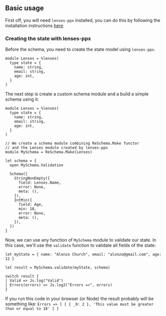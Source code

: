 ## Basic usage

First off, you will need `lenses-ppx` installed, you can do this by following the installation instructions [here](https://github.com/Astrocoders/lenses-ppx).

### Creating the state with lenses-ppx
Before the schema, you need to create the state model using `lenses-ppx`.

```rescript
module Lenses = %lenses(
  type state = {
    name: string,
    email: string,
    age: int,
  }
)
```

The next step is create a custom schema module and a build a simple schema using it:
```rescript
module Lenses = %lenses(
  type state = {
    name: string,
    email: string,
    age: int,
  }
)

// We create a schema module combining ReSchema.Make functor 
// and the Lenses module created by lenses-ppx
module MySchema = ReSchema.Make(Lenses)

let schema = {
  open MySchema.Validation

  Schema([
    StringNonEmpty({
      field: Lenses.Name,
      error: None,
      meta: (),
    }),
    IntMin({
      field: Age,
      min: 18,
      error: None,
      meta: (),
    }),
  ])
}

```
Now, we can use any function of `MySchema` module to validate our state. In this case, we'll use the `validate` function to validate all fields of the state:
```rescript
let myState = { name: "Alonzo Church", email: "alonzo@gmail.com", age: 12 }

let result = MySchema.validate(myState, schema)

switch result {
| Valid => Js.log("Valid")
| Errors(errors) => Js.log2("Errors =>", errors)
}
```
If you run this code in your browser (or Node) the result probably will be something like: `Errors => [ [ { _0: 2 }, 'This value must be greater than or equal to 18' ] ]`
